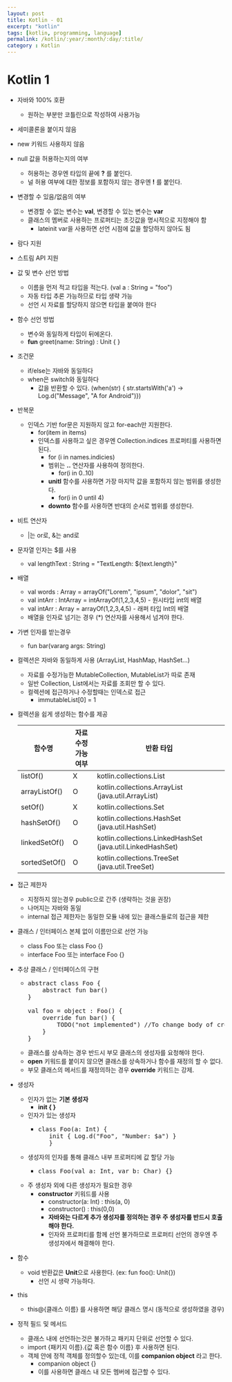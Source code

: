```yaml
---
layout: post
title: Kotlin - 01
excerpt: "kotlin"
tags: [kotlin, programming, language]
permalink: /kotlin/:year/:month/:day/:title/
category : Kotlin
---
```


# Kotlin 1

- 자바와 100% 호환
  - 원하는 부분만 코틀린으로 작성하여 사용가능
- 세미콜론을 붙이지 않음
- new 키워드 사용하지 않음
- null 값을 허용하는지의 여부
  - 허용하는 경우엔 타입의 끝에 **?** 를 붙인다.
  - 널 허용 여부에 대한 정보를 포함하지 않는 경우엔 **!** 를 붙인다.
- 변경할 수 있음/없음의 여부
  - 변경할 수 없는 변수는 **val**, 변경할 수 있는 변수는 **var**
  - 클래스의 멤버로 사용하는 프로퍼티는 초깃값을 명시적으로 지정해야 함
    - lateinit var을 사용하면 선언 시점에 값을 할당하지 않아도 됨
- 람다 지원
- 스트림 API 지원
- 값 및 변수 선언 방법
  - 이름을 먼저 적고 타입을 적는다. (val a : String = "foo")
  - 자동 타입 추론 가능하므로 타입 생략 가능
  - 선언 시 자료를 할당하지 않으면 타입을 붙여야 한다
- 함수 선언 방법
  - 변수와 동일하게 타입이 뒤에온다.
  - **fun** greet(name: String) : Unit { }
- 조건문
  - if/else는 자바와 동일하다
  - when은 switch와 동일하다
    - 값을 반환할 수 있다. (when(str) { str.startsWith('a') -> Log.d("Message", "A for Android")})
- 반복문
  - 인덱스 기반 for문은 지원하지 않고 for-each만 지원한다.
    - for(item in items)
    - 인덱스를 사용하고 싶은 경우엔 Collection.indices 프로퍼티를 사용하면 된다.
      - for (i in names.indicies)
      - 범위는 **..** 연산자를 사용하여 정의한다.
        - for(i in 0..10)
      - **unitl** 함수를 사용하면 가장 마지막 값을 포함하지 않는 범위를 생성한다.
        - for(i in 0 until 4) 
      - **downto** 함수를 사용하면 반대의 순서로 범위를 생성한다.
- 비트 연산자
  - |는 or로, &는 and로
- 문자열 인자는 $를 사용
  - val lengthText : String = "TextLength: ${text.length}"
- 배열
  - val words : Array<String> = arrayOf("Lorem", "ipsum", "dolor", "sit")
  - val intArr : IntArray = intArrayOf(1,2,3,4,5) - 원시타입 int의 배열
  - val intArr : Array<Int> = arrayOf(1,2,3,4,5) - 래퍼 타입 Int의 배열
  - 배열을 인자로 넘기는 경우 (*) 연산자를 사용해서 넘겨야 한다.
- 가변 인자를 받는경우
  - fun bar(vararg args: String)
- 컬렉션은 자바와 동일하게 사용 (ArrayList, HashMap, HashSet...)
  - 자료를 수정가능한 MutableCollection, MutableList가 따로 존재
  - 일반 Collection, List에서는 자료를 조회만 할 수 있다.
  - 컬렉션에 접근하거나 수정할때는 인덱스로 접근 
    - immutableList[0] = 1
- 컬렉션을 쉽게 생성하는 함수를 제공 

    | 함수명        | 자료 수정가능 여부 | 반환 타입                                                  |
    |---------------|--------------------|------------------------------------------------------------|
    | listOf()      | X                  |  kotlin.collections.List                                   |
    | arrayListOf() | O                  | kotlin.collections.ArrayList (java.util.ArrayList)         |
    | setOf()       | X                  | kotlin.collections.Set                                     |
    | hashSetOf()   | O                  | kotlin.collections.HashSet (java.util.HashSet)             |
    | linkedSetOf() | O                  | kotlin.collections.LinkedHashSet (java.util.LinkedHashSet) |
    | sortedSetOf() | O                  | kotlin.collections.TreeSet (java.util.TreeSet)             |

- 접근 제한자
  - 지정하지 않는경우 public으로 간주 (생략하는 것을 권장)
  - 나머지는 자바와 동일
  - internal 접근 제한자는 동일한 모듈 내에 있는 클래스들로의 접근을 제한
- 클래스 / 인터페이스 본체 없이 이름만으로 선언 가능
  - class Foo 또는 class Foo {}
  - interface Foo 또는 interface Foo {}

- 추상 클래스 / 인터페이스의 구현
  - <pre class="prettyprint">
    abstract class Foo {
        abstract fun bar()
    }

    val foo = object : Foo() {
        override fun bar() {
            TODO("not implemented") //To change body of created functions use File | Settings | File Templates.
        }
    }
    </pre>
  - 클래스를 상속하는 경우 반드시 부모 클래스의 생성자를 요청해야 한다.
  - **open** 키워드를 붙이지 않으면 클래스를 상속하거나 함수를 재정의 할 수 없다.
  - 부모 클래스의 메서드를 재정의하는 경우 **override** 키워드는 강제.

- 생성자
  - 인자가 없는 **기본 생성자**
    - **init { }**
  - 인자가 있는 생성자
    - <pre class="prettyprint">class Foo(a: Int) {
         init { Log.d("Foo", "Number: $a") }
         }
      </pre>
  - 생성자의 인자를 통해 클래스 내부 프로퍼티에 값 할당 가능
    - <pre class="prettyprint">class Foo(val a: Int, var b: Char) {}
      </pre>
  - 주 생성자 외에 다른 생성자가 필요한 경우
    - **constructor** 키워드를 사용
      - constructor(a: Int) : this(a, 0)
      - constructor() : this(0,0)
      - **자바와는 다르게 추가 생성자를 정의하는 경우 주 생성자를 반드시 호출해야 한다.**
      - 인자와 프로퍼티를 함께 선언 불가하므로 프로퍼티 선언의 경우엔 주 생성자에서 해결해야 한다.

- 함수
  - void 반환값은 **Unit**으로 사용한다. (ex: fun foo(): Unit{})
    - 선언 시 생략 가능하다.
- this
  -  this@{클래스 이름} 를 사용하면 해당 클래스 명시 (동적으로 생성하였을 경우)

- 정적 필드 및 메서드
  - 클래스 내에 선언하는것은 불가하고 패키지 단위로 선언할 수 있다.
  - import {패키지 이름}.{값 혹은 함수 이름} 후 사용하면 된다.
  - 객체 안에 정적 객체를 정의할수 있는데, 이를 **companion object** 라고 한다.
    - companion object {}
    - 이를 사용하면 클래스 내 모든 멤버에 접근할 수 있다.





